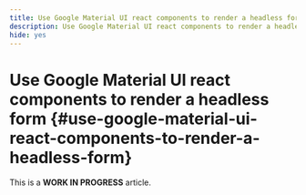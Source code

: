```yaml
---
title: Use Google Material UI react components to render a headless form
description: Use Google Material UI react components to render a headless forms
hide: yes
---
```


# Use Google Material UI react components to render a headless form {#use-google-material-ui-react-components-to-render-a-headless-form}

<span class="preview"> This is a **WORK IN PROGRESS** article.</span>



